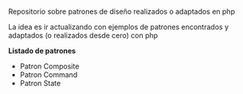 Repositorio sobre patrones de diseño realizados o adaptados en php

La idea es ir actualizando con ejemplos de patrones encontrados y adaptados (o realizados desde cero) con php

**Listado de patrones**

- Patron Composite
- Patron Command
- Patron State